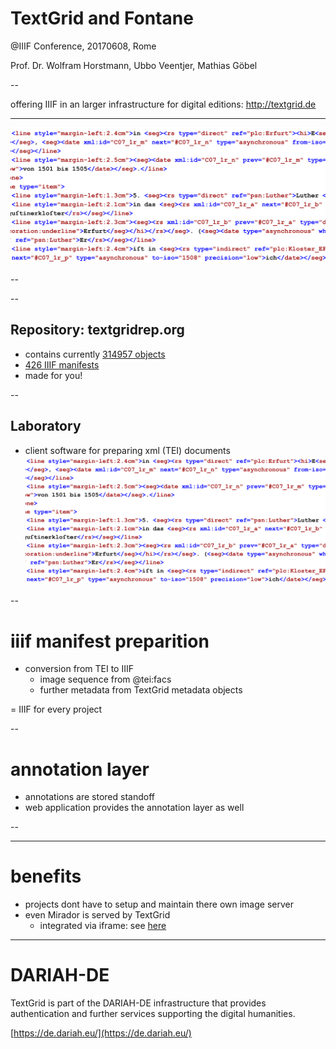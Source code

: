 # TextGrid and Fontane

@IIIF Conference, 20170608, Rome

Prof. Dr. Wolfram Horstmann, Ubbo Veentjer, Mathias Göbel

--

offering IIIF in an larger infrastructure for digital editions: http://textgrid.de

---

![TEI](img/code2.png)

--

<!-- .slide: data-background-video="img/demo2_edit1.mp4" data-background-size="contain" -->

--

## Repository: textgridrep.org
- contains currently [314957 objects](https://textgridrep.org/search?query=*)
- [426 IIIF manifests](https://textgridlab.org/1.0/iiif/manifests/)
- made for you!

--

## Laboratory
- client software for preparing xml (TEI) documents
![code](img/code2.png) <!-- .element class="fragment" -->

--

# iiif manifest preparition
- conversion from TEI to IIIF
  - image sequence from @tei:facs
  - further metadata from TextGrid metadata objects

= IIIF for every project

--

# annotation layer
- annotations are stored standoff
- web application provides the annotation layer as well

--

<!-- .slide: data-background-video="img/demo2_edit1.mp4" data-background-size="contain" -->

---

# benefits
- projects dont have to setup and maintain there own image server
- even Mirador is served by TextGrid
  - integrated via iframe: see [here](https://fontane-nb.dariah.eu/mirador.html?n=C7)

---

# DARIAH-DE

TextGrid is part of the DARIAH-DE infrastructure that provides authentication
and further services supporting the digital humanities.

[https://de.dariah.eu/](https://de.dariah.eu/)
